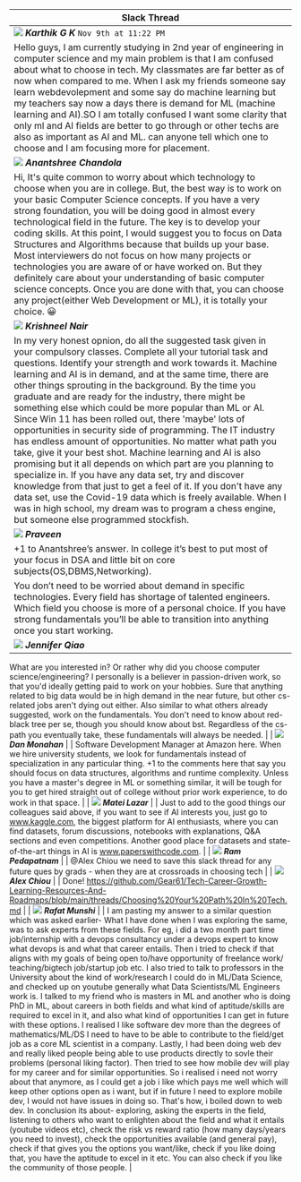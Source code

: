 | Slack Thread |
|---|
| <img src="https://ca.slack-edge.com/T01M8HJQ1B4-U02H98WECE6-gdbdf24c9340-48" /> _**Karthik G K**_ `Nov 9th at 11:22 PM` |
| Hello guys, I am currently studying in 2nd year of engineering in computer science and my main problem is that I am confused about what to choose in tech. My classmates are far better as of now when compared to me. When I ask my friends someone say learn webdevolepment and some say do machine learning but my teachers say now a days there is demand for ML (machine learning and AI).SO I am totally confused I want some clarity that only ml and AI fields are better to go through or other techs are also as important as AI and ML. can anyone tell which one to choose and I am focusing more for placement. |
| <img src="https://ca.slack-edge.com/T01M8HJQ1B4-U02LM5STA76-ga0da1c54a3b-48" /> _**Anantshree Chandola**_ |
| Hi, It's quite common to worry about which technology to choose when you are in college. But, the best way is to work on your basic Computer Science concepts. If you have a very strong foundation, you will be doing good in almost every technological field in the future. The key is to develop your coding skills. At this point, I would suggest you to focus on Data Structures and Algorithms because that builds up your base. Most interviewers do not focus on how many projects or technologies you are aware of or have worked on. But they definitely care about your understanding of basic computer science concepts. Once you are done with that, you can choose any project(either Web Development or ML), it is totally your choice. :grinning: |
| <img src="https://ca.slack-edge.com/T01M8HJQ1B4-U02JQH8ASHG-da693df4403d-48" /> _**Krishneel Nair**_ |
| In my very honest opnion, do all the suggested task given in your compulsory classes. Complete all your tutorial task and questions. Identify your strength and work towards it. Machine learning and AI is in demand, and at the same time, there are other things sprouting in the background. By the time you graduate and are ready for the industry, there might be something else which could be more popular than ML or AI. Since Win 11 has been rolled out, there 'maybe' lots of opportunities in security side of programming. The IT industry has endless amount of opportunities. No matter what path you take, give it your best shot. Machine learning and AI is also promising but it all depends on which part are you planning to specialize in. If you have any data set, try and discover knowledge from that just to get a feel of it. If you don't have any data set, use the Covid-19 data which is freely available. When I was in high school, my dream was to program a chess engine, but someone else programmed stockfish. |
| <img src="https://ca.slack-edge.com/T01M8HJQ1B4-U02L7TVPQCW-ede08b2898c9-48" /> _**Praveen**_ |
| +1 to Anantshree’s answer. In college it’s best to put most of your focus in DSA and little bit on core subjects(OS,DBMS,Networking).
You don’t need to be worried about demand in specific technologies. Every field has shortage of talented engineers. Which field you choose is more of a personal choice. If you have strong fundamentals you’ll be able to transition into anything once you start working. |
| <img src="https://ca.slack-edge.com/T01M8HJQ1B4-U01MMDDTX0R-gf823987d6c9-48" /> _**Jennifer Qiao**_ |
What are you interested in? Or rather why did you choose computer science/engineering? I personally is a believer in passion-driven work, so that you'd ideally getting paid to work on your hobbies. Sure that anything related to big data would be in high demand in the near future, but other cs-related jobs aren't dying out either.
Also similar to what others already suggested, work on the fundamentals. You don't need to know about red-black tree per se, though you should know about bst. Regardless of the cs-path you eventually take, these fundamentals will always be needed. |
| <img src="https://ca.slack-edge.com/T01M8HJQ1B4-U02M4AJ6NSC-7a5558c98198-48" /> _**Dan Monahan**_ |
| Software Development Manager at Amazon here.  When we hire university students, we look for fundamentals instead of specialization in any particular thing.  +1 to the comments here that say you should focus on data structures, algorithms and runtime complexity.  Unless you have a master's degree in ML or something similar, it will be tough for you to get hired straight out of college without prior work experience, to do work in that space. |
| <img src="https://ca.slack-edge.com/T01M8HJQ1B4-U02LRBJD3JN-g7d87a731290-48" /> _**Matei Lazar**_ |
| Just to add to the good things our colleagues said above, if you want to see if AI interests you, just go to www.kaggle.com, the biggest platform for AI enthusiasts, where you can find datasets, forum discussions, notebooks with explanations, Q&A sections and even competitions. Another good place for datasets and state-of-the-art things in AI is www.paperswithcode.com. |
| <img src="https://ca.slack-edge.com/T01M8HJQ1B4-U023233NLHH-a41b92220a31-48" /> _**Ram Pedapatnam**_ |
| @Alex Chiou we need to save this slack thread for any future ques by grads - when they are at crossroads in choosing tech |
| <img src="https://ca.slack-edge.com/T01M8HJQ1B4-U01MENEF744-4d4b33f4dc43-48" /> _**Alex Chiou**_ |
| Done!
https://github.com/Gear61/Tech-Career-Growth-Learning-Resources-And-Roadmaps/blob/main/threads/Choosing%20Your%20Path%20In%20Tech.md |
| <img src="https://ca.slack-edge.com/T01M8HJQ1B4-U021L2FHKPZ-bb1c11dc6cf1-48" /> _**Rafat Munshi**_ |
| I am pasting my answer to a similar question which was asked earlier-
What I have done when I was exploring the same, was to ask experts from these fields. For eg, i did a two month part time job/internship with a devops consultancy under a devops expert to know what devops is and what that career entails. Then i tried to check if that aligns with my goals of being open to/have opportunity of freelance work/ teaching/bigtech job/startup job etc. I also tried to talk to professors in the University about the kind of work/research I could do in ML/Data Science, and checked up on youtube generally what Data Scientists/ML Engineers work is. I talked to my friend who is masters in ML and another who is doing PhD in ML, about careers in both fields and what kind of aptitude/skills are required to excel in it, and also what kind of opportunities I can get in future with these options. I realised I like software dev more than the degrees of mathematics/ML/DS I need to have to be able to contribute to the field/get job as a core ML scientist in a company. Lastly, I had been doing web dev and really liked people being able to use products directly to sovle their problems (personal liking factor). Then tried to see how mobile dev will play for my career and for similar opportunities. So i realised i need not worry about that anymore, as I could get a job i like which pays me well which will keep other options open as i want, but if in future I need to explore mobile dev, I would not have issues in doing so. That's how, i boiled down to web dev. In conclusion its about- exploring, asking the experts in the field, listening to others who want to enlighten about the field and what it entails (youtube videos etc), check the risk vs reward ratio (how many days/years you need to invest), check the opportunities available (and general pay), check if that gives you the options you want/like, check if you like doing that, you have the aptitude to excel in it etc. You can also check if you like the community of those people. |
